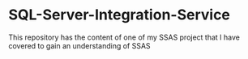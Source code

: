 # SQL-Server-Integration-Service
This repository has the content of one of my SSAS project that I have covered to gain an understanding of SSAS
